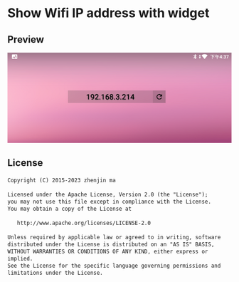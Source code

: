 # Show Wifi IP address with widget


## Preview
![Demo](https://github.com/ms03001620/IpShowWidget/blob/master/app/doc/sp.png?raw=true)

## License

    Copyright (C) 2015-2023 zhenjin ma

    Licensed under the Apache License, Version 2.0 (the "License");
    you may not use this file except in compliance with the License.
    You may obtain a copy of the License at

       http://www.apache.org/licenses/LICENSE-2.0

    Unless required by applicable law or agreed to in writing, software
    distributed under the License is distributed on an "AS IS" BASIS,
    WITHOUT WARRANTIES OR CONDITIONS OF ANY KIND, either express or implied.
    See the License for the specific language governing permissions and
    limitations under the License.
